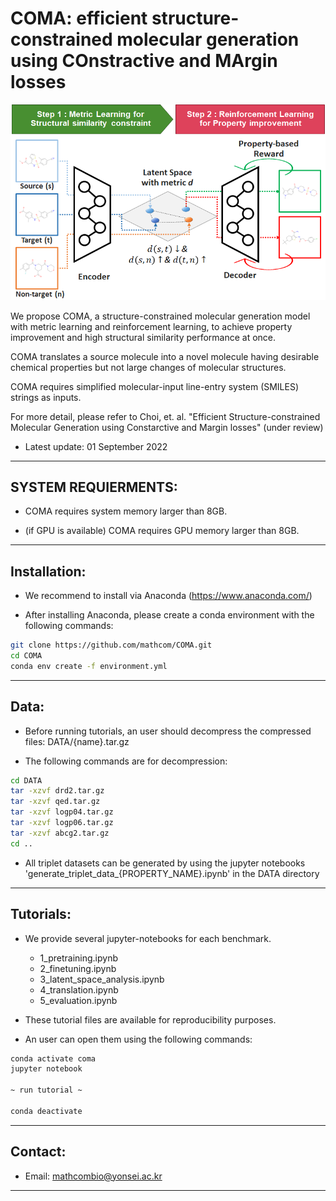 # COMA: efficient structure-constrained molecular generation using COnstractive and MArgin losses

<img src="figs/overview_of_COMA.png" alt="thumbnail" width="600px" />

We propose COMA, a structure-constrained molecular generation model with metric learning and reinforcement learning, to achieve property improvement and high structural similarity performance at once.

COMA translates a source molecule into a novel molecule having desirable chemical properties but not large changes of molecular structures.

COMA requires simplified molecular-input line-entry system (SMILES) strings as inputs.

For more detail, please refer to Choi, et. al. "Efficient Structure-constrained Molecular Generation using Constarctive and Margin losses" (under review)


* Latest update: 01 September 2022

--------------------------------------------------------------------------------------------
## SYSTEM REQUIERMENTS: 

- COMA requires system memory larger than 8GB.

- (if GPU is available) COMA requires GPU memory larger than 8GB.


--------------------------------------------------------------------------------------------
## Installation:

- We recommend to install via Anaconda (https://www.anaconda.com/)

- After installing Anaconda, please create a conda environment with the following commands:

```bash
git clone https://github.com/mathcom/COMA.git
cd COMA
conda env create -f environment.yml
```


--------------------------------------------------------------------------------------------
## Data:

- Before running tutorials, an user should decompress the compressed files: DATA/{name}.tar.gz

- The following commands are for decompression:

```bash
cd DATA
tar -xzvf drd2.tar.gz
tar -xzvf qed.tar.gz
tar -xzvf logp04.tar.gz
tar -xzvf logp06.tar.gz
tar -xzvf abcg2.tar.gz
cd ..
```

- All triplet datasets can be generated by using the jupyter notebooks 'generate_triplet_data_{PROPERTY_NAME}.ipynb' in the DATA directory
  

--------------------------------------------------------------------------------------------
## Tutorials:

- We provide several jupyter-notebooks for each benchmark.
  - 1_pretraining.ipynb
  - 2_finetuning.ipynb
  - 3_latent_space_analysis.ipynb
  - 4_translation.ipynb
  - 5_evaluation.ipynb

- These tutorial files are available for reproducibility purposes.

- An user can open them using the following commands:

```bash
conda activate coma
jupyter notebook

~ run tutorial ~

conda deactivate
```


--------------------------------------------------------------------------------------------
## Contact:

- Email: mathcombio@yonsei.ac.kr


--------------------------------------------------------------------------------------------
